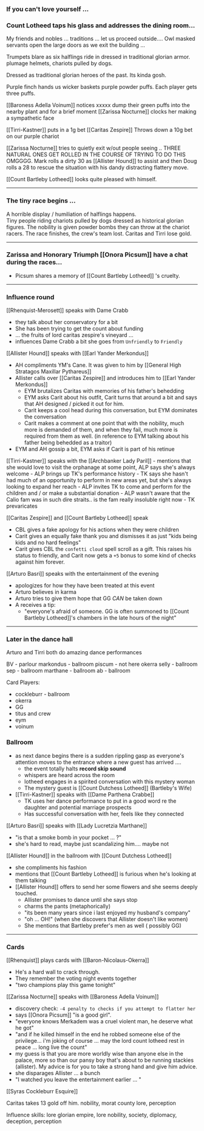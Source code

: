 ### If you can't love yourself ...


### Count Lotheed taps his glass and addresses the dining room...
My friends and nobles ... traditions ... let us proceed outside.... Owl masked servants open the large doors as we exit the building ... 

Trumpets blare as six halflings ride in dressed in traditional glorian armor.  plumage helmets, chariots pulled by dogs.

Dressed as traditional glorian heroes of the past.  Its kinda gosh.  

Purple finch hands us wicker baskets purple powder puffs.  Each player gets three puffs.

[[Baroness Adella Voinum]] notices xxxxx dump their green puffs into the nearby plant and for a brief moment [[Zarissa Nocturne]] clocks her making a sympathetic face

[[Tirri-Kastner]] puts in a 1g bet
[[Caritas Zespire]] Throws down a 10g bet on our purple chariot


[[Zarissa Nocturne]] tries to quietly exit w/out people seeing .. THREE NATURAL ONES GET ROLLED IN THE COURSE OF TRYING TO DO THIS OMGGGG. Mark rolls a dirty 30 as [[Allister Hound]] to assist and then Doug rolls a 28 to rescue the situation with his dandy distracting flattery move.  

[[Count Bartleby Lotheed]] looks quite pleased with himself.

---
### The tiny race begins ...
A horrible display / humiliation of halflings happens.  
Tiny people riding chariots pulled by dogs dressed as historical glorian figures.
The nobility is given powder bombs they can throw at the chariot racers.
The race finishes, the crew's team lost.  Caritas and Tirri lose gold.

---

### Zarissa and Honorary Triumph [[Onora Picsum]] have a chat during the races...
- Picsum shares a memory of [[Count Bartleby Lotheed]] 's cruelty.

---

### Influence round

[[Rhenquist-Merosett]] speaks with Dame Crabb
- they talk about her conservatory for a bit
- She has been trying to get the count about funding
- ... the fruits of lord caritas zespire's vineyard ... 
- influences Dame Crabb a bit she goes from `Unfriendly` to `Friendly`

[[Allister Hound]] speaks with [[Earl Yander Merkondus]]
- AH compliments YM's Cane.  It was given to him by [[General High Stratagos Maxillar Pythareus]]
- Allister calls over [[Caritas Zespire]] and introduces him to [[Earl Yander Merkondus]]
	- EYM brutalizes Caritas with memories of his father's behedding
	- EYM asks Carit about his outfit, Carit turns that around a bit and says that AH designed / picked it out for him.
	- Carit keeps a cool head during this conversation, but EYM dominates the conversation
	- Carit makes a comment at one point that with the nobility, much more is demanded of them, and when they fail, much more is required from them as well. (in reference to EYM talking about his father being behedded as a traitor)
-  EYM and AH gossip a bit, EYM asks if Carit is part of his retinue

[[Tirri-Kastner]] speaks with the [[Archbanker Lady Paril]]
	- mentions that she would love to visit the orphanage at some point, ALP says she's always welcome
	- ALP brings up TK's performance history
		- TK says she hasn't had much of an opportunity to perform in new areas yet, but she's always looking to expand her reach
		- ALP invites TK to come and perform for the children and / or make a substantial donation
		- ALP wasn't aware that the Calio fam was in such dire straits.. is the fam really insoluble right now
		- TK prevaricates 

[[Caritas Zespire]] and [[Count Bartleby Lotheed]] speak
- CBL gives a fake apology for his actions when they were children
- Carit gives an equally fake thank you and dismisses it as just "kids being kids and no hard feelings"
- Carit gives CBL the `confetti cloud` spell scroll as a gift.  This raises his status to friendly, and Carit now gets a `+5` bonus to some kind of checks against him forever.

[[Arturo Basri]] speaks with the entertainment of the evening
- apologizes for how they have been treated at this event
- Arturo believes in karma
- Arturo tries to give them hope that GG _CAN_ be taken down
- A receives a tip:  
	- "everyone's afraid of someone.  GG is often summoned to [[Count Bartleby Lotheed]]'s chambers in the late hours of the night"


---

### Later in the dance hall
Arturo and Tirri both do amazing dance performances

BV - parlour
markondus - ballroom
piscum - not here
okerra selly - ballroom
sep - ballroom
marthane - ballroom
ab - ballroom

Card Players:
- cockleburr - ballroom
- okerra
- GG
- titus and crew
- eym
- voinum

### Ballroom 
- as next dance begins there is a sudden rippling gasp as everyone's attention moves to the entrance where a new guest has arrived ....
	- the event totally halts **record skip sound**
	- whispers are heard across the room
	- lotheed engages in a spirited conversation with this mystery woman
	- The mystery guest is [[Count Dutchess Lotheed]] (Bartleby's Wife)
- [[Tirri-Kastner]] speaks with [[Dame Parthena Crabbe]]
	- TK uses her dance performance to put in a good word re the daughter and potential marriage prospects
	- Has successful conversation with her, feels like they connected

[[Arturo Basri]] speaks with [[Lady Lucretzia Marthane]]
 - "is that a smoke bomb in your pocket ... ?"
 - she's hard to read, maybe just scandalizing him.... maybe not

[[Allister Hound]] in the ballroom with [[Count Dutchess Lotheed]]
- she compliments his fashion
- mentions that [[Count Bartleby Lotheed]] is furious when he's looking at them talking
- [[Allister Hound]] offers to send her some flowers and she seems deeply touched.
	- Allister promises to dance until she says stop
	- charms the pants (metaphorically)
	- "its been many years since i last enjoyed my husband's company"
	- "oh ... OH!" (when she discovers that Allister doesn't like women)
	- She mentions that Bartleby prefer's men as well ( possibly GG)

---

### Cards
[[Rhenquist]] plays cards with [[Baron-Nicolaus-Okerra]] 
- He's a hard wall to crack through.
- They remember the voting night events together
- "two champions play this game tonight"

[[Zarissa Nocturne]] speaks with [[Baroness Adella Voinum]]
- discovery check:  `-4 penalty to checks if you attempt to flatter her`
- says [[Onora Picsum]] "is a good girl".
- "everyone knows Merkadem was a cruel violent man, he deserve what he got"
- "and if he killed himself in the end he robbed someone else of the privilege... i'm joking of course ... may the lord count lotheed rest in peace ... long live the count"
- my guess is that you are more worldly wise than anyone else in the palace, more so than our pansy boy that's about to be running stackies (allister).  My advice is for you to take a strong hand and give him advice.
- she disparages Allister ... a bunch
- "I watched you leave the entertainment earlier ... " 

[[Syras Cockleburr Esquire]]

Caritas takes 13 gold off him.
nobility, morat county lore, perception

Influence skills: lore glorian empire, lore nobility, society, diplomacy, deception, perception
